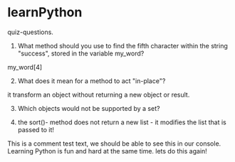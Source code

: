 # learnPython

quiz-questions.


1. What method should you use to find the fifth character within the string "success", stored in the variable my_word?

my_word[4]

2. What does it mean for a method to act "in-place"?

it transform an object without returning a new object or result. 

3. Which  objects would not be supported by a set?


4. the sort()- method does not return a new list - it modifies the list that is passed to it!




This is a comment test text, we should be able to see this in our console. Learning Python is fun and hard at the same time. lets do this again!
